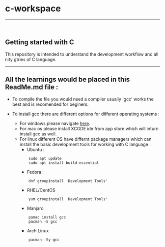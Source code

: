 # c-workspace

---
<br/>

## Getting started with C

This repository is intended to understand the development workflow and all nity gtries of C language.


---

## All the learnings would be placed in this ReadMe.md file :


*  To compile the file you would need a compiler usually 'gcc' works the best and is recomended for beginers.

* To install gcc there are different options for different operating systems :

    * For windows please navigate [here](https://www3.ntu.edu.sg/home/ehchua/programming/howto/Cygwin_HowTo.html).
    * For mac os please install XCODE ide from app store which will inturn install gcc as well.
    *  For linux different OS have differnt package managers which can install the basic development tools for working with C language :
        * Ubuntu :
        ```
            sudo apt update
            sudo apt install build-essential
        ```
        *  Fedora :
        ```
            dnf groupinstall 'Development Tools'
        ```
        * RHEL/CentOS
        ```
            yum groupinstall 'Development Tools'
        ```
        * Manjaro
        ```
            pamac install gcc
            pacman -S gcc
        ```
        * Arch Linux
        ```
            pacman -Sy gcc
        ```